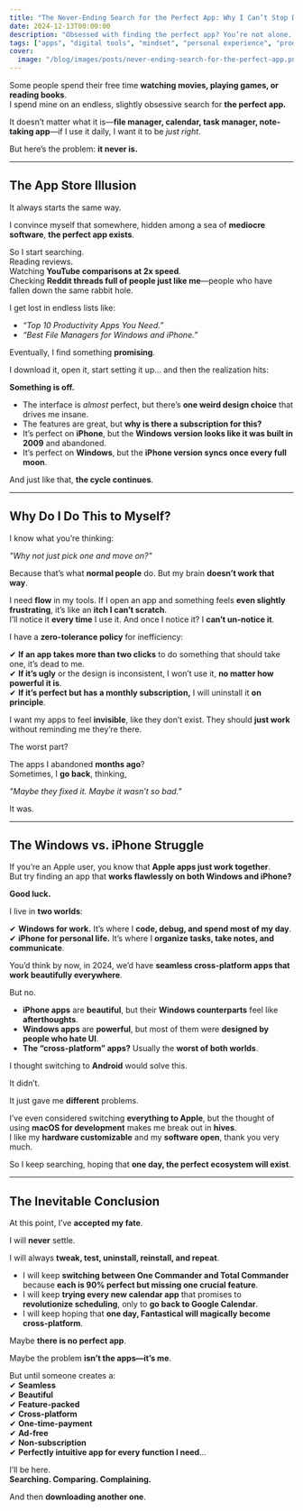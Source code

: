 ```yaml
---
title: "The Never-Ending Search for the Perfect App: Why I Can’t Stop Downloading"
date: 2024-12-13T00:00:00
description: "Obsessed with finding the perfect app? You’re not alone. Join me on my endless quest for the ultimate productivity tools."
tags: ["apps", "digital tools", "mindset", "personal experience", "productivity", "tech"]
cover:
  image: "/blog/images/posts/never-ending-search-for-the-perfect-app.png"
---
```

Some people spend their free time **watching movies, playing games, or reading books**.  
I spend mine on an endless, slightly obsessive search for **the perfect app.**  

It doesn’t matter what it is—**file manager, calendar, task manager, note-taking app**—if I use it daily, I want it to be *just right*.  

But here’s the problem: **it never is.**  

---

## **The App Store Illusion**  

It always starts the same way.  

I convince myself that somewhere, hidden among a sea of **mediocre software**, **the perfect app exists**.  

So I start searching.  
Reading reviews.  
Watching **YouTube comparisons at 2x speed**.  
Checking **Reddit threads full of people just like me**—people who have fallen down the same rabbit hole.  

I get lost in endless lists like:  

- *“Top 10 Productivity Apps You Need.”*  
- *“Best File Managers for Windows and iPhone.”*  

Eventually, I find something **promising**.  

I download it, open it, start setting it up… and then the realization hits:  

**Something is off.**  

- The interface is *almost* perfect, but there’s **one weird design choice** that drives me insane.  
- The features are great, but **why is there a subscription for this?**  
- It’s perfect on **iPhone**, but the **Windows version looks like it was built in 2009** and abandoned.  
- It’s perfect on **Windows**, but the **iPhone version syncs once every full moon**.  

And just like that, **the cycle continues**.  

---

## **Why Do I Do This to Myself?**  

I know what you’re thinking:  

*"Why not just pick one and move on?"*  

Because that’s what **normal people** do. But my brain **doesn’t work that way**.  

I need **flow** in my tools. If I open an app and something feels **even slightly frustrating**, it’s like an **itch I can’t scratch**.  
I’ll notice it **every time** I use it. And once I notice it? I **can’t un-notice it**.  

I have a **zero-tolerance policy** for inefficiency:  

✔ **If an app takes more than two clicks** to do something that should take one, it’s dead to me.  
✔ **If it’s ugly** or the design is inconsistent, I won’t use it, **no matter how powerful it is**.  
✔ **If it’s perfect but has a monthly subscription,** I will uninstall it **on principle**.  

I want my apps to feel **invisible**, like they don’t exist. They should **just work** without reminding me they’re there.  

The worst part?  

The apps I abandoned **months ago**?  
Sometimes, I **go back**, thinking,  

*"Maybe they fixed it. Maybe it wasn’t so bad."*  

It was.  

---

## **The Windows vs. iPhone Struggle**  

If you’re an Apple user, you know that **Apple apps just work together**.  
But try finding an app that **works flawlessly on both Windows and iPhone?**  

**Good luck.**  

I live in **two worlds**:  

✔ **Windows for work.** It’s where I **code, debug, and spend most of my day**.  
✔ **iPhone for personal life.** It’s where I **organize tasks, take notes, and communicate**.  

You’d think by now, in 2024, we’d have **seamless cross-platform apps that work beautifully everywhere**.  

But no.  

- **iPhone apps** are **beautiful**, but their **Windows counterparts** feel like **afterthoughts**.  
- **Windows apps** are **powerful**, but most of them were **designed by people who hate UI**.  
- **The “cross-platform” apps?** Usually the **worst of both worlds**.  

I thought switching to **Android** would solve this.  

It didn’t.  

It just gave me **different** problems.  

I’ve even considered switching **everything to Apple**, but the thought of using **macOS for development** makes me break out in **hives**.  
I like my **hardware customizable** and my **software open**, thank you very much.  

So I keep searching, hoping that **one day, the perfect ecosystem will exist**.  

---

## **The Inevitable Conclusion**  

At this point, I’ve **accepted my fate**.  

I will **never** settle.  

I will always **tweak, test, uninstall, reinstall, and repeat**.  

- I will keep **switching between One Commander and Total Commander** because **each is 90% perfect but missing one crucial feature**.  
- I will keep **trying every new calendar app** that promises to **revolutionize scheduling**, only to **go back to Google Calendar**.  
- I will keep hoping that **one day, Fantastical will magically become cross-platform**.  

Maybe **there is no perfect app**.  

Maybe the problem **isn’t the apps—it’s me**.  

But until someone creates a:  
✔ **Seamless**  
✔ **Beautiful**  
✔ **Feature-packed**  
✔ **Cross-platform**  
✔ **One-time-payment**  
✔ **Ad-free**  
✔ **Non-subscription**  
✔ **Perfectly intuitive app for every function I need**…  

I’ll be here.  
**Searching. Comparing. Complaining.**  

And then **downloading another one**.  

